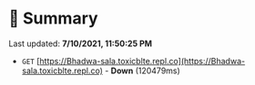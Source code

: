 # 📖 Summary
Last updated: **7/10/2021, 11:50:25 PM**

- `GET` [https://Bhadwa-sala.toxicblte.repl.co](https://Bhadwa-sala.toxicblte.repl.co) - **Down** (120479ms)
